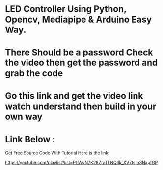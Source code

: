 # LED Controller Using Python, Opencv, Mediapipe & Arduino Easy Way.
# There Should be a password Check the video then get the password and grab the code


# Go this link and get the video link watch understand then build in your own way

# Link Below :

Get Free Source Code With Tutorial Here is the link:

https://youtube.com/playlist?list=PLWyN7K28ZraTLNQIIk_XV7tsra3NxpfGP
